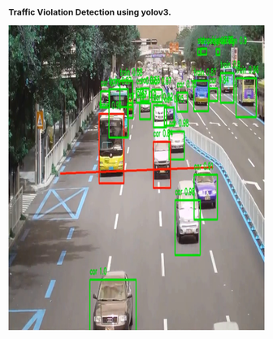 ### Traffic Violation Detection using yolov3.
<p align="center">
  <img src="./Violation_Detection_Frame_Red.jpg" alt="sample" width="600" height="600"/>
  
